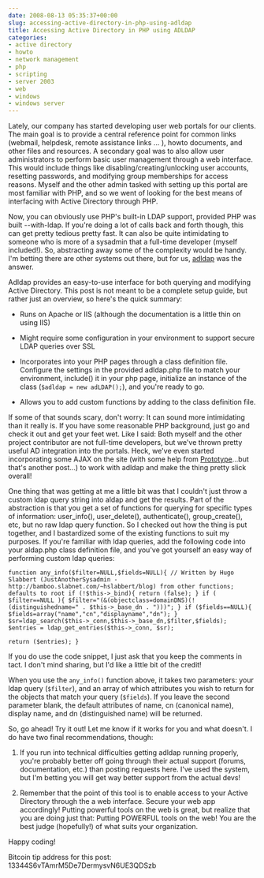```yaml
---
date: 2008-08-13 05:35:37+00:00
slug: accessing-active-directory-in-php-using-adldap
title: Accessing Active Directory in PHP using ADLDAP
categories:
- active directory
- howto
- network management
- php
- scripting
- server 2003
- web
- windows
- windows server
---
```


Lately, our company has started developing user web portals for our clients. The main goal is to provide a central reference point for common links (webmail, helpdesk, remote assistance links ... ), howto documents, and other files and resources. A secondary goal was to also allow user administrators to perform basic user management through a web interface. This would include things like disabling/creating/unlocking user accounts, resetting passwords, and modifying group memberships for access reasons. Myself and the other admin tasked with setting up this portal are most familiar with PHP, and so we went of looking for the best means of interfacing with Active Directory through PHP. <!-- more -->

Now, you can obviously use PHP's built-in LDAP support, provided PHP was built --with-ldap. If you're doing a lot of calls back and forth though, this can get pretty tedious pretty fast. It can also be quite intimidating to someone who is more of a sysadmin that a full-time developer (myself included!). So, abstracting away some of the complexity would be handy. I'm betting there are other systems out there, but for us, [adldap](http://adldap.sourceforge.net/) was the answer.

Adldap provides an easy-to-use interface for both querying and modifying Active Directory. This post is not meant to be a complete setup guide, but rather just an overview, so here's the quick summary:



	
  * Runs on Apache or IIS (although the documentation is a little thin on using IIS)

	
  * Might require some configuration in your environment to support secure LDAP queries over SSL

	
  * Incorporates into your PHP pages through a class definition file. Configure the settings in the provided adldap.php file to match your environment, include() it in your php page, initialize an instance of the class (`$adldap = new adLDAP();`), and you're ready to go.

	
  * Allows you to add custom functions by adding to the class definition file.


If some of that sounds scary, don't worry: It can sound more intimidating than it really is. If you have some reasonable PHP background, just go and check it out and get your feet wet. Like I said: Both myself and the other project contributor are not full-time developers, but we've thrown pretty useful AD integration into the portals. Heck, we've even started incorporating some AJAX on the site (with some help from [Prototype](http://www.prototypejs.org/)...but that's another post...) to work with adldap and make the thing pretty slick overall!

One thing that was getting at me a little bit was that I couldn't just throw a custom ldap query string into aldap and get the results. Part of the abstraction is that you get a set of functions for querying for specific types of information: user_info(), user_delete(), authenticate(), group_create(), etc, but no raw ldap query function. So I checked out how the thing is put together, and I bastardized some of the existing functions to suit my purposes. If you're familiar with ldap queries, add the following code into your aldap.php class definition file, and you've got yourself an easy way of performing custom ldap queries:

`function any_info($filter=NULL,$fields=NULL){
// Written by Hugo Slabbert (JustAnotherSysadmin - http://bamboo.slabnet.com/~hslabbert/blog) from other functions; defaults to root
if (!$this->_bind){ return (false); }
if ( $filter==NULL ){ $filter="(&(objectclass=domainDNS)(!(distinguishedname=" . $this->_base_dn . ")))"; }
if ($fields==NULL){ $fields=array("name","cn","displayname","dn"); }
$sr=ldap_search($this->_conn,$this->_base_dn,$filter,$fields);
$entries = ldap_get_entries($this->_conn, $sr);`

`return ($entries);
}`

If you do use the code snippet, I just ask that you keep the comments in tact. I don't mind sharing, but I'd like a little bit of the credit!

When you use the `any_info()` function above, it takes two parameters: your ldap query (`$filter`), and an array of which attributes you wish to return for the objects that match your query (`$fields`). If you leave the second parameter blank, the default attributes of name, cn (canonical name), display name, and dn (distinguished name) will be returned.

So, go ahead! Try it out! Let me know if it works for you and what doesn't. I do have two final recommendations, though:



	
  1. If you run into technical difficulties getting adldap running properly, you're probably better off going through their actual support (forums, documentation, etc.) than posting requests here. I've used the system, but I'm betting you will get way better support from the actual devs!

	
  2. Remember that the point of this tool is to enable access to your Active Directory through the a web interface. Secure your web app accordingly! Putting powerful tools on the web is great, but realize that you are doing just that: Putting POWERFUL tools on the web! You are the best judge (hopefully!) of what suits your organization.


Happy coding!

Bitcoin tip address for this post: 13344S6vTAmrM5De7DermysvN6UE3QDSzb

